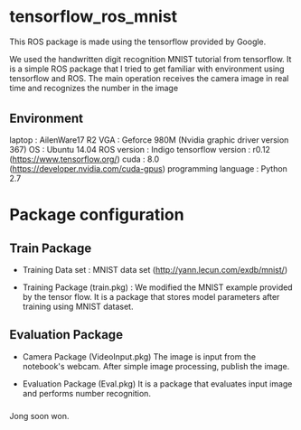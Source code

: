 # tensorflow_ros_mnist

This ROS package is made using the tensorflow provided by Google.

We used the handwritten digit recognition MNIST tutorial from tensorflow. 
It is a simple ROS package that I tried to get familiar with environment using tensorflow and ROS.
The main operation receives the camera image in real time and recognizes the number in the image

######
## Environment
laptop : AilenWare17 R2
VGA : Geforce 980M (Nvidia graphic driver version 367)
OS : Ubuntu 14.04
ROS version : Indigo
tensorflow version : r0.12 (https://www.tensorflow.org/)
cuda : 8.0                 (https://developer.nvidia.com/cuda-gpus)
programming language : Python 2.7

#####

# Package configuration

## Train Package
 - Training Data set :
    MNIST data set (http://yann.lecun.com/exdb/mnist/) 
    
 - Training Package (train.pkg) :
    We modified the MNIST example provided by the tensor flow. 
    It is a package that stores model parameters after training using MNIST dataset.

 
## Evaluation Package
 - Camera Package (VideoInput.pkg)
    The image is input from the notebook's webcam. After simple image processing, publish the image.
    
 - Evaluation Package (Eval.pkg)
    It is a package that evaluates input image and performs number recognition.
    
#####

Jong soon won.
